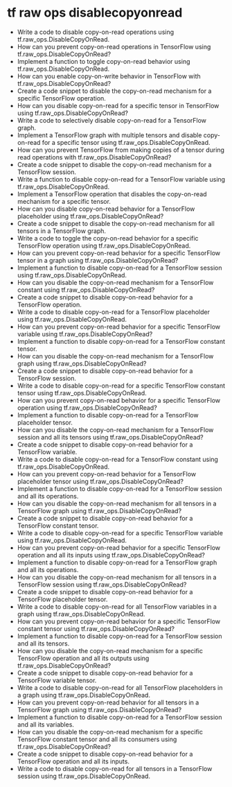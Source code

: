 # tf raw ops disablecopyonread

- Write a code to disable copy-on-read operations using tf.raw_ops.DisableCopyOnRead.
- How can you prevent copy-on-read operations in TensorFlow using tf.raw_ops.DisableCopyOnRead?
- Implement a function to toggle copy-on-read behavior using tf.raw_ops.DisableCopyOnRead.
- How can you enable copy-on-write behavior in TensorFlow with tf.raw_ops.DisableCopyOnRead?
- Create a code snippet to disable the copy-on-read mechanism for a specific TensorFlow operation.
- How can you disable copy-on-read for a specific tensor in TensorFlow using tf.raw_ops.DisableCopyOnRead?
- Write a code to selectively disable copy-on-read for a TensorFlow graph.
- Implement a TensorFlow graph with multiple tensors and disable copy-on-read for a specific tensor using tf.raw_ops.DisableCopyOnRead.
- How can you prevent TensorFlow from making copies of a tensor during read operations with tf.raw_ops.DisableCopyOnRead?
- Create a code snippet to disable the copy-on-read mechanism for a TensorFlow session.
- Write a function to disable copy-on-read for a TensorFlow variable using tf.raw_ops.DisableCopyOnRead.
- Implement a TensorFlow operation that disables the copy-on-read mechanism for a specific tensor.
- How can you disable copy-on-read behavior for a TensorFlow placeholder using tf.raw_ops.DisableCopyOnRead?
- Create a code snippet to disable the copy-on-read mechanism for all tensors in a TensorFlow graph.
- Write a code to toggle the copy-on-read behavior for a specific TensorFlow operation using tf.raw_ops.DisableCopyOnRead.
- How can you prevent copy-on-read behavior for a specific TensorFlow tensor in a graph using tf.raw_ops.DisableCopyOnRead?
- Implement a function to disable copy-on-read for a TensorFlow session using tf.raw_ops.DisableCopyOnRead.
- How can you disable the copy-on-read mechanism for a TensorFlow constant using tf.raw_ops.DisableCopyOnRead?
- Create a code snippet to disable copy-on-read behavior for a TensorFlow operation.
- Write a code to disable copy-on-read for a TensorFlow placeholder using tf.raw_ops.DisableCopyOnRead.
- How can you prevent copy-on-read behavior for a specific TensorFlow variable using tf.raw_ops.DisableCopyOnRead?
- Implement a function to disable copy-on-read for a TensorFlow constant tensor.
- How can you disable the copy-on-read mechanism for a TensorFlow graph using tf.raw_ops.DisableCopyOnRead?
- Create a code snippet to disable copy-on-read behavior for a TensorFlow session.
- Write a code to disable copy-on-read for a specific TensorFlow constant tensor using tf.raw_ops.DisableCopyOnRead.
- How can you prevent copy-on-read behavior for a specific TensorFlow operation using tf.raw_ops.DisableCopyOnRead?
- Implement a function to disable copy-on-read for a TensorFlow placeholder tensor.
- How can you disable the copy-on-read mechanism for a TensorFlow session and all its tensors using tf.raw_ops.DisableCopyOnRead?
- Create a code snippet to disable copy-on-read behavior for a TensorFlow variable.
- Write a code to disable copy-on-read for a TensorFlow constant using tf.raw_ops.DisableCopyOnRead.
- How can you prevent copy-on-read behavior for a TensorFlow placeholder tensor using tf.raw_ops.DisableCopyOnRead?
- Implement a function to disable copy-on-read for a TensorFlow session and all its operations.
- How can you disable the copy-on-read mechanism for all tensors in a TensorFlow graph using tf.raw_ops.DisableCopyOnRead?
- Create a code snippet to disable copy-on-read behavior for a TensorFlow constant tensor.
- Write a code to disable copy-on-read for a specific TensorFlow variable using tf.raw_ops.DisableCopyOnRead.
- How can you prevent copy-on-read behavior for a specific TensorFlow operation and all its inputs using tf.raw_ops.DisableCopyOnRead?
- Implement a function to disable copy-on-read for a TensorFlow graph and all its operations.
- How can you disable the copy-on-read mechanism for all tensors in a TensorFlow session using tf.raw_ops.DisableCopyOnRead?
- Create a code snippet to disable copy-on-read behavior for a TensorFlow placeholder tensor.
- Write a code to disable copy-on-read for all TensorFlow variables in a graph using tf.raw_ops.DisableCopyOnRead.
- How can you prevent copy-on-read behavior for a specific TensorFlow constant tensor using tf.raw_ops.DisableCopyOnRead?
- Implement a function to disable copy-on-read for a TensorFlow session and all its tensors.
- How can you disable the copy-on-read mechanism for a specific TensorFlow operation and all its outputs using tf.raw_ops.DisableCopyOnRead?
- Create a code snippet to disable copy-on-read behavior for a TensorFlow variable tensor.
- Write a code to disable copy-on-read for all TensorFlow placeholders in a graph using tf.raw_ops.DisableCopyOnRead.
- How can you prevent copy-on-read behavior for all tensors in a TensorFlow graph using tf.raw_ops.DisableCopyOnRead?
- Implement a function to disable copy-on-read for a TensorFlow session and all its variables.
- How can you disable the copy-on-read mechanism for a specific TensorFlow constant tensor and all its consumers using tf.raw_ops.DisableCopyOnRead?
- Create a code snippet to disable copy-on-read behavior for a TensorFlow operation and all its inputs.
- Write a code to disable copy-on-read for all tensors in a TensorFlow session using tf.raw_ops.DisableCopyOnRead.
